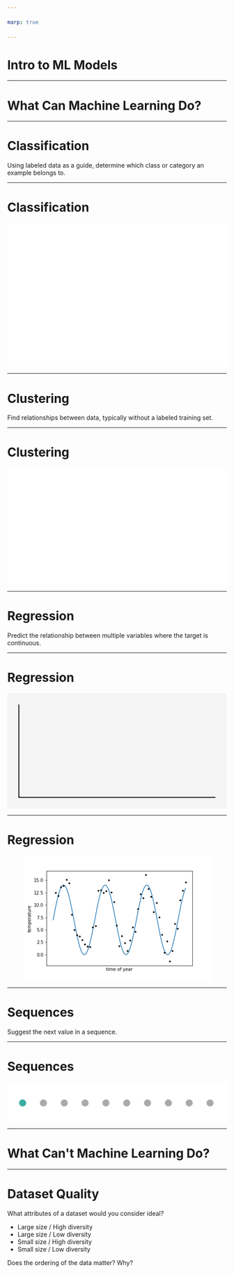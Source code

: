 ```yaml
---

marp: true

---
```


<style>
img[alt~="center"] {
  display: block;
  margin: 0 auto;
}
</style>

# Intro to ML Models

<!--
We've learned about machine learning and artificial intelligence at a very high level. In this
session we'll dive a little deeper and talk about what machine learning can do and what types of models support different problem domains.
-->

---

# What **Can** Machine Learning Do?

<!--
Though machine learning is not new, its application in modern life has really started to expand over the last decade.

Quick discussion: What are some machine learning products that you know about? How has machine learning shown up and improved something you use?

*Give the class a few minutes to think of and call out answers. There should be a wide variety of answers. If not, give some examples like self-driving cars, language recognition, facial
recognition, and whatever else you can think of.*

Think of the diversity of applications of machine learning that we just mentioned. Given that
diversity, it is obvious machine learning is much more than just one thing. Yes, it involves
learning from data. But how it learns, what it learns, and what it can predict varies widely.

The machine learning community has settled on a few groupings of model types, each with different applications.
-->

---

# Classification
Using labeled data as a guide, determine which class or category an example belongs to.

<!--
Classification is a very common machine learning model type.

Classification systems determine which class or category an example belongs to. They can
distinguish between two or more classes. These classes are defined based on your goals for
the machine learning system.

For example, to answer the question, "Is this a lion?" you would choose the classes "yes" and
"no" (the problem of choosing between two classes is also called “binary classification”). To answer the question, "What type of cat is this?" you might choose the classes "lion," "tiger," and "kitten."

Classification can be used to identify objects in images or even identify whether credit card transactions are fraudulent or not.

-->

---

# Classification
![center](res/classification.gif)

<!--
This animation shows, mathematically, what a binary classification system is trying to do: given
data points from two classes (blue and red), learn some mathematical function that can separate
the two classes and predict which class a new data point is in.

The system can predict which class to apply to new data after training on existing data labeled
with the correct class.

Quick discussion: What are some other examples of a classification system that you can think of?

*Very open ended. Possible answers: who is speaking right now, identify objects in images, label emails as spam*


* Image name: res/classification.gif
  * Repo link: https://github.com/google/applied-machine-learning-intensive/tree/master/content/01_what_is_ml/01_introduction_to_models/res/classification.gif
  * Source https://github.com/google/applied-machine-learning-intensive/tree/master/content/01_what_is_ml/01_introduction_to_models/res/classification.gif by Author Google LLC under License Copyright [2020] Google LLC.
-->

---

# Clustering
Find relationships between data, typically without a labeled training set.

<!--
Clustering looks for similar examples in a dataset. It is an example of unsupervised machine
learning, or a system that does not require correct labels provided to learn. Instead, in the
process of clustering, a machine learning system defines categories and places examples into
each category by quantifying how closely examples are related to one another.

Clustering differs from classification because the categories are not defined by you. Clustering
systems propose their own categories based on patterns found in the examples.
-->

---

# Clustering
![center](res/clustering.gif)

<!--
For example, let’s say the child from the zoo wants to organize a photo album of many pictures
from the zoo. They don’t know a lot about animals, but they do notice that some are very small
(reptiles, birds), some are medium sized (monkeys, seals) and some are very big (elephants, tigers).
They might sort the pictures into three groups based on size.

Clustering systems similarly attempt to find “clusters” of similar data examples.

Quick discussion: What are other examples of clustering you can think of? What features might a clustering system use to create clusters?
*Very open ended. Possible answers: suggesting similar videos, grouping many examples of soft drinks from around the world*

* Image name: res/clustering.gif
  * Repo link: https://github.com/google/applied-machine-learning-intensive/tree/master/content/01_what_is_ml/01_introduction_to_models/res/clustering.gif
  * Source https://github.com/google/applied-machine-learning-intensive/tree/master/content/01_what_is_ml/01_introduction_to_models/res/clustering.gif by Author Google LLC under License Copyright [2020] Google LLC.
-->

---

# Regression
Predict the relationship between multiple variables where the target is continuous.

<!--
Regression predicts the relationship between two or more variables. If you were interested in
predicting the price of a house, you might look for patterns in location, square footage, or number
of bedrooms. While classification involves a discrete, categorical value to predict, regression
involves a continuous value to predict.
-->

---

# Regression
![center](res/linear_regression.gif)

<!--
This graphic shows one simple type of regression, which tries to find the best-fitting line for
some data points, then makes predictions based on that line.

* Image name: res/linear_regression.gif
  * Repo link: https://github.com/google/applied-machine-learning-intensive/tree/master/content/01_what_is_ml/01_introduction_to_models/res/linear_regression.gif
  * Source https://github.com/google/applied-machine-learning-intensive/tree/master/content/01_what_is_ml/01_introduction_to_models/res/linear_regression.gif by Author Google LLC under License Copyright [2020] Google LLC.
-->

---

# Regression
![center](res/regression2.png)

<!--
Regression may also discover a more complicated pattern, such as this sine-like pattern of sea surface temperature every year.

Quick discussion: What are other examples of regression? What features might be useful for that
regression system?
*Possible answers: estimate arrival time based on traffic and distance, predict crop yield based on weather and time of year*

Note: *logistic* regression is a classification technique (with a binary target), and the similar names can be confusing. But typically, when we say "regression" we mean predicting a continuous variable.

* Image name: res/regression2.png
  * Repo link: https://github.com/google/applied-machine-learning-intensive/tree/master/content/01_what_is_ml/01_introduction_to_models/res/regression2.png
  * Source https://github.com/google/applied-machine-learning-intensive/tree/master/content/01_what_is_ml/01_introduction_to_models/res/regression2.png by Author Google LLC under License Copyright [2020] Google LLC.
-->

---

# Sequences
Suggest the next value in a sequence.

<!--
Finally, sequence prediction suggests what might come next, based on previous examples.
-->

---

# Sequences
![center](res/sequences.gif)

<!--
Autocomplete is an example of a sequence prediction: predicting what word is most likely to be
entered after typing part of a phrase.

Quick discussion: What are some other examples of sequence predictions?
* Possible answers: translations based on context, password strength (how predictable is the next letter from the previous ones), autocomplete, market basket*

* Image name: res/sequences.gif
  * Repo link: https://github.com/google/applied-machine-learning-intensive/tree/master/content/01_what_is_ml/01_introduction_to_models/res/sequences.gif
  * Source https://github.com/google/applied-machine-learning-intensive/tree/master/content/01_what_is_ml/01_introduction_to_models/res/sequences.gif by Author Google LLC under License Copyright [2020] Google LLC.
-->

---

# What **Can't** Machine Learning Do?

<!--
Machine learning is *not* magic, and ML is not a good fit for all problems. The principles underlying
machine learning are not new but are possible today because of the amount of available public data and
processing power.

What can ML not do?

There are problems for which ML is not a good or viable solution. For example, if you don’t have enough
data or not enough diversity, ie, the data is so biased that you can’t generalize. And there are
problems that ML actually cannot solve.

Good ML problems:
* have a clear use case,
* reflect developers' solid understanding of the problem,
* use lots of historical data,
* and require decisions, not just predictions.

Some examples of current limitations of ML are linked here: https://www.quora.com/What-can-machine-learning-do-and-cant-do)
an ML system cannot infer a context-free grammar that generates the strings in a language. In other words,
an ML system can’t achieve true understanding of the grammar that generates a language the same way a human can.
Similar to statistics or data science approaches, ML cannot be used to show cause-effect relationships.
-->

---

# Dataset Quality

What attributes of a dataset would you consider ideal?

* Large size / High diversity
* Large size / Low diversity
* Small size / High diversity
* Small size / Low diversity

Does the ordering of the data matter? Why?

<!--
One important consideration is the quality of data - machine learning models are only as good as
the examples used to train them.

What attributes of a dataset would be ideal?
*(Correct answer is Large size / High diversity: A large number of examples that cover a variety of use cases is essential for a machine learning system to understand the underlying patterns in the data. A model trained on this type of
dataset is more likely to perform well on new data. But it also may take a long time to train.)*

Even if you have a lot of data, if it does not cover a variety of examples, a model will have lower
confidence for new data underrepresented in the training examples.

A small dataset with lots of variety makes it challenging to find patterns in the data. The predictions
will lack the confidence a larger dataset provides. And if your dataset is small without much variation,
you may not even need machine learning.

Does ordering of the data matter?
*(Answer: Kind of)*

Ordering of the data matters when you might have groups of highly correlated examples. For example, if
you feed your ML system all pictures of lions, then all pictures of tigers, and so on, it may not be
able to learn general patterns as well. It’s extremely important to shuffle the training data to avoid
such groupings. Though, as long as you shuffle, the exact ordering after the shuffle does not matter.
-->
